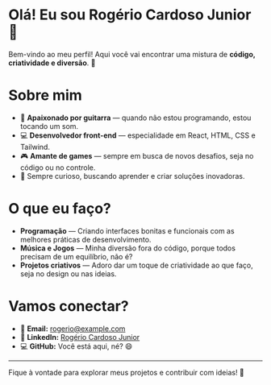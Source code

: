# Olá! Eu sou Rogério Cardoso Junior 👋

Bem-vindo ao meu perfil! Aqui você vai encontrar uma mistura de **código, criatividade e diversão**. 🚀

# Sobre mim

- 🎸 **Apaixonado por guitarra** — quando não estou programando, estou tocando um som.
- 💻 **Desenvolvedor front-end** — especialidade em React, HTML, CSS e Tailwind.
- 🎮 **Amante de games** — sempre em busca de novos desafios, seja no código ou no controle.
- 🚀 Sempre curioso, buscando aprender e criar soluções inovadoras.

# O que eu faço?

- **Programação** — Criando interfaces bonitas e funcionais com as melhores práticas de desenvolvimento.
- **Música e Jogos** — Minha diversão fora do código, porque todos precisam de um equilíbrio, não é?
- **Projetos criativos** — Adoro dar um toque de criatividade ao que faço, seja no design ou nas ideias.

# Vamos conectar?

- 📧 **Email:** rogerio@example.com
- 🔗 **LinkedIn:** [Rogério Cardoso Junior](https://www.linkedin.com/in/rogerio-cardoso-junior)
- 💻 **GitHub:** Você está aqui, né? 😄

---

Fique à vontade para explorar meus projetos e contribuir com ideias! 🚀
